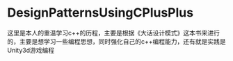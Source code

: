# DesignPatternsUsingCPlusPlus
这里是本人的重温学习c++的历程，主要是根据《大话设计模式》这本书来进行的，主要是想学习一些编程思想，同时强化自己的c++编程能力，还有就是实践是Unity3d游戏编程
